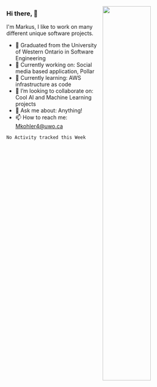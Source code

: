 <a href="#" ><img width="50%" height="auto" align="right" src="https://media.giphy.com/media/dWesBcTLavkZuG35MI/source.gif"/></a>

<h3 >Hi there, 👋 </h3>

I'm Markus, I like to work on many different unique software projects.

- 🏰 Graduated from the University of Western Ontario in Software Engineering
- 🔭 Currently working on: Social media based application, Pollar 
- 🌱 Currently learning: AWS infrastructure as code
- 👯 I’m looking to collaborate on: Cool AI and Machine Learning projects
- 💬 Ask me about: Anything!
- 📫 How to reach me: Mkohler4@uwo.ca

<!--START_SECTION:waka-->
```text
No Activity tracked this Week
```
<!--END_SECTION:waka-->
<!--
**Mkohler4/Mkohler4** is a ✨ _special_ ✨ repository because its `README.md` (this file) appears on your GitHub profile.
